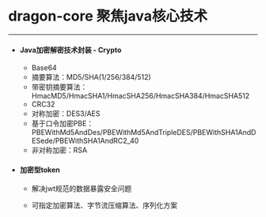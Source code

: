 # dragon-core 聚焦java核心技术

------

- #### Java加密解密技术封装 - Crypto

  -    Base64
  - 摘要算法：MD5/SHA(1/256/384/512)
  - 带密钥摘要算法：HmacMD5/HmacSHA1/HmacSHA256/HmacSHA384/HmacSHA512
  - CRC32
  - 对称加密：DES3/AES
  - 基于口令加密PBE：PBEWithMd5AndDes/PBEWithMd5AndTripleDES/PBEWithSHA1AndDESede/PBEWithSHA1AndRC2_40
  - 非对称加密：RSA

  

- #### 加密型token
  - 解决jwt规范的数据暴露安全问题

  - 可指定加密算法、字节流压缩算法、序列化方案
